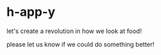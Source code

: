 # h-app-y
let's create a revolution in how we look at food!

please let us know if we could do something better!

